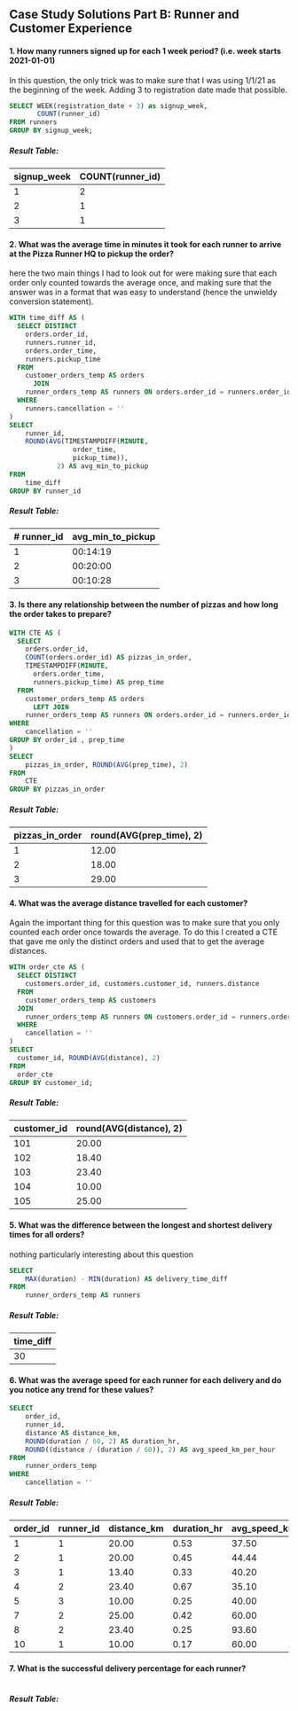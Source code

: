 ## Case Study Solutions Part B: Runner and Customer Experience

#### 1. How many runners signed up for each 1 week period? (i.e. week starts 2021-01-01)

In this question, the only trick was to make sure that I was using 1/1/21 as the beginning of the week. Adding 3 to registration date made that possible.

```sql
SELECT WEEK(registration_date + 3) as signup_week,
       COUNT(runner_id)
FROM runners
GROUP BY signup_week;
```
##### Result Table:
|   signup_week | COUNT(runner_id) |
|---------------|------------------|
| 1             | 2                |
| 2             | 1                |
| 3             | 1                | 
#### 2. What was the average time in minutes it took for each runner to arrive at the Pizza Runner HQ to pickup the order?

here the two main things I had to look out for were making sure that each order only counted towards the average once, and making sure that the answer was in a format that was easy to understand (hence the unwieldy conversion statement).

```sql
WITH time_diff AS (
  SELECT DISTINCT
    orders.order_id,
    runners.runner_id,
    orders.order_time,
    runners.pickup_time
  FROM
    customer_orders_temp AS orders
      JOIN
    runner_orders_temp AS runners ON orders.order_id = runners.order_id
  WHERE
    runners.cancellation = ''
)
SELECT 
    runner_id,
    ROUND(AVG(TIMESTAMPDIFF(MINUTE,
                order_time,
                pickup_time)),
            2) AS avg_min_to_pickup
FROM
    time_diff
GROUP BY runner_id
```
##### Result Table:
| # runner_id | avg_min_to_pickup |
|-------------|-------------------|
| 1           | 00:14:19          |
| 2           | 00:20:00          |
| 3           | 00:10:28          |
#### 3. Is there any relationship between the number of pizzas and how long the order takes to prepare?

```sql
WITH CTE AS (
  SELECT 
    orders.order_id,
    COUNT(orders.order_id) AS pizzas_in_order,
    TIMESTAMPDIFF(MINUTE,
      orders.order_time,
      runners.pickup_time) AS prep_time
  FROM
    customer_orders_temp AS orders
      LEFT JOIN
    runner_orders_temp AS runners ON orders.order_id = runners.order_id
WHERE
    cancellation = ''
GROUP BY order_id , prep_time
)
SELECT 
    pizzas_in_order, ROUND(AVG(prep_time), 2)
FROM
    CTE
GROUP BY pizzas_in_order
```
##### Result Table:
|   pizzas_in_order | round(AVG(prep_time), 2) |
|-------------------|--------------------------|
| 1                 | 12.00                    |
| 2                 | 18.00                    |
| 3                 | 29.00                    |
#### 4. What was the average distance travelled for each customer?

Again the important thing for this question was to make sure that you only counted each order once towards the average. To do this I created a CTE that gave me only the distinct orders and used that to get the average distances.

```sql
WITH order_cte AS (
  SELECT DISTINCT
    customers.order_id, customers.customer_id, runners.distance
  FROM
    customer_orders_temp AS customers
  JOIN
    runner_orders_temp AS runners ON customers.order_id = runners.order_id
  WHERE
    cancellation = ''
)
SELECT 
  customer_id, ROUND(AVG(distance), 2)
FROM
  order_cte
GROUP BY customer_id;
```
##### Result Table:
|   customer_id | round(AVG(distance), 2) |
|---------------|-------------------------|
| 101           | 20.00                   |
| 102           | 18.40                   |
| 103           | 23.40                   |
| 104           | 10.00                   |
| 105           | 25.00                   |
#### 5. What was the difference between the longest and shortest delivery times for all orders?

nothing particularly interesting about this question
```sql
SELECT 
    MAX(duration) - MIN(duration) AS delivery_time_diff
FROM
    runner_orders_temp AS runners
```
##### Result Table:
|   time_diff |
|-------------|
| 30          |
#### 6. What was the average speed for each runner for each delivery and do you notice any trend for these values?


```sql
SELECT 
    order_id,
    runner_id,
    distance AS distance_km,
    ROUND(duration / 60, 2) AS duration_hr,
    ROUND((distance / (duration / 60)), 2) AS avg_speed_km_per_hour
FROM
    runner_orders_temp
WHERE
    cancellation = ''
```
##### Result Table:
|   order_id | runner_id | distance_km | duration_hr | avg_speed_km_per_hour |
|------------|-----------|-------------|-------------|-----------------------|
| 1          | 1         | 20.00       | 0.53        | 37.50                 |
| 2          | 1         | 20.00       | 0.45        | 44.44                 |
| 3          | 1         | 13.40       | 0.33        | 40.20                 |
| 4          | 2         | 23.40       | 0.67        | 35.10                 |
| 5          | 3         | 10.00       | 0.25        | 40.00                 |
| 7          | 2         | 25.00       | 0.42        | 60.00                 |
| 8          | 2         | 23.40       | 0.25        | 93.60                 |
| 10         | 1         | 10.00       | 0.17        | 60.00                 |
#### 7. What is the successful delivery percentage for each runner?

```sql

```
##### Result Table:
